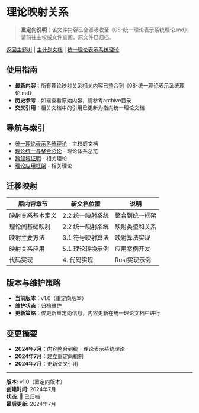 # 理论映射关系

> **重定向说明**：该文件内容已全部吸收至《08-统一理论表示系统理论.md》，请前往主权威文件查阅，原文件已归档。

[返回主题树](../00-主题树与内容索引.md) | [主计划文档](../00-形式化架构理论统一计划.md) | [统一理论表示系统理论](08-统一理论表示系统理论.md)

## 使用指南

- **最新内容**：所有理论映射关系相关内容已整合到《08-统一理论表示系统理论.md》
- **历史参考**：如需查看原始内容，请参考archive目录
- **交叉引用**：相关文档中的引用已更新为指向统一理论文档

## 导航与索引

- [统一理论表示系统理论](08-统一理论表示系统理论.md) - 主权威文档
- [理论统一与整合总论](00-理论统一与整合总论.md) - 理论体系总览
- [跨领域证明](03-跨领域证明.md) - 相关理论
- [理论应用框架](04-理论应用框架.md) - 相关理论

## 迁移映射

| 原内容章节 | 新文档位置 | 说明 |
|-----------|-----------|------|
| 映射关系基本定义 | 2.2 统一映射系统 | 整合到统一框架 |
| 理论间基础映射 | 2.2 统一映射系统 | 映射类型和关系 |
| 映射主要方法 | 3.1 符号映射算法 | 映射算法实现 |
| 映射关系应用 | 5.1 理论转换示例 | 应用案例开发 |
| 代码实现 | 4. 代码实现 | Rust实现示例 |

## 版本与维护策略

- **当前版本**：v1.0（重定向版本）
- **维护状态**：归档维护
- **更新策略**：仅更新重定向信息，内容更新在统一理论文档中进行

## 变更摘要

- **2024年7月**：内容整合到统一理论表示系统理论
- **2024年7月**：建立重定向机制
- **2024年7月**：更新交叉引用

---

**版本**: v1.0（重定向版本）  
**创建时间**: 2024年7月  
**状态**: 🔄 已归档  
**最后更新**: 2024年7月
